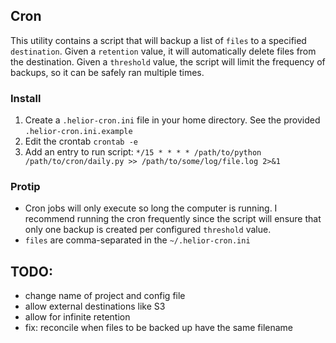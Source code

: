 ## Cron

This utility contains a script that will backup a list of `files` to a specified `destination`. Given a `retention` value, it will automatically delete files from the destination. Given a `threshold` value, the script will limit the frequency of backups, so it can be safely ran multiple times.

### Install
1. Create a `.helior-cron.ini` file in your home directory. See the provided `.helior-cron.ini.example`
2. Edit the crontab `crontab -e`
3. Add an entry to run script:
`*/15 * * * * /path/to/python /path/to/cron/daily.py >> /path/to/some/log/file.log 2>&1`

### Protip
- Cron jobs will only execute so long the computer is running. I recommend running the cron frequently since the script will ensure that only one backup is created per configured `threshold` value.
- `files` are comma-separated in the `~/.helior-cron.ini`

## TODO:
- change name of project and config file
- allow external destinations like S3
- allow for infinite retention
- fix: reconcile when files to be backed up have the same filename
